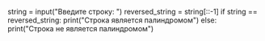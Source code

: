 string = input("Введите строку: ")
reversed_string = string[::-1]
if string == reversed_string:
    print("Строка является палиндромом")
else:
    print("Строка не является палиндромом")
